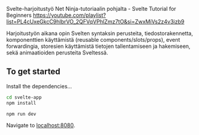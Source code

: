 Svelte-harjoitustyö Net Ninja-tutoriaalin pohjalta - Svelte Tutorial for Beginners https://youtube.com/playlist?list=PL4cUxeGkcC9hlbrVO_2QFVqVPhlZmz7tO&si=ZwxMiVs2z4v3izb9

Harjoitustyön aikana opin Svelten syntaksin perusteita, tiedostorakennetta, komponenttien käyttämistä (reusable components/slots/props), event forwardingia, storesien käyttämistä tietojen tallentamiseen ja hakemiseen, sekä animaatioiden perusteita Sveltessä.

## To get started

Install the dependencies...

```bash
cd svelte-app
npm install
```

```bash
npm run dev
```

Navigate to [localhost:8080](http://localhost:8080). 

